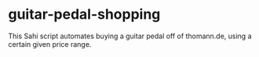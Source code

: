 # guitar-pedal-shopping
This Sahi script automates buying a guitar pedal off of thomann.de, using a certain given price range.
